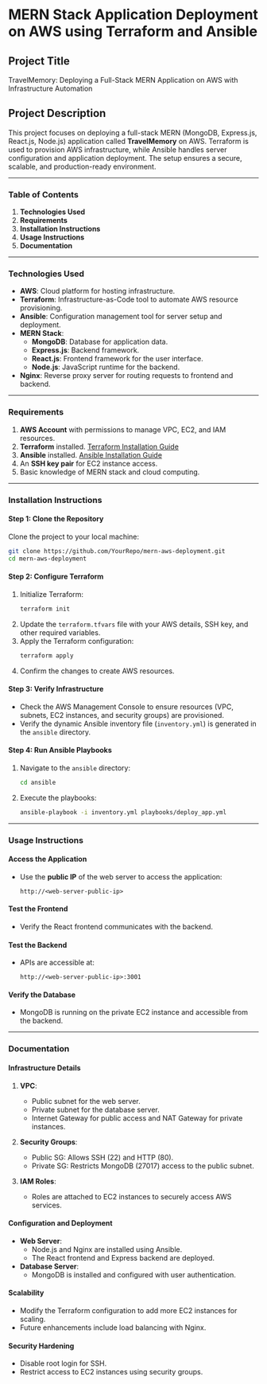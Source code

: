 # **MERN Stack Application Deployment on AWS using Terraform and Ansible**  

## **Project Title**  
TravelMemory: Deploying a Full-Stack MERN Application on AWS with Infrastructure Automation  

## **Project Description**  
This project focuses on deploying a full-stack MERN (MongoDB, Express.js, React.js, Node.js) application called **TravelMemory** on AWS. Terraform is used to provision AWS infrastructure, while Ansible handles server configuration and application deployment. The setup ensures a secure, scalable, and production-ready environment.  

---

### **Table of Contents**  
1. **Technologies Used**  
2. **Requirements**  
3. **Installation Instructions**  
4. **Usage Instructions**  
5. **Documentation**  

---

### **Technologies Used**  
- **AWS**: Cloud platform for hosting infrastructure.  
- **Terraform**: Infrastructure-as-Code tool to automate AWS resource provisioning.  
- **Ansible**: Configuration management tool for server setup and deployment.  
- **MERN Stack**:  
  - **MongoDB**: Database for application data.  
  - **Express.js**: Backend framework.  
  - **React.js**: Frontend framework for the user interface.  
  - **Node.js**: JavaScript runtime for the backend.  
- **Nginx**: Reverse proxy server for routing requests to frontend and backend.  

---

### **Requirements**  
1. **AWS Account** with permissions to manage VPC, EC2, and IAM resources.  
2. **Terraform** installed. [Terraform Installation Guide](https://developer.hashicorp.com/terraform/tutorials/aws-get-started/install-cli)  
3. **Ansible** installed. [Ansible Installation Guide](https://docs.ansible.com/ansible/latest/installation_guide/intro_installation.html)  
4. An **SSH key pair** for EC2 instance access.  
5. Basic knowledge of MERN stack and cloud computing.  

---

### **Installation Instructions**  

#### **Step 1: Clone the Repository**  
Clone the project to your local machine:  
```bash
git clone https://github.com/YourRepo/mern-aws-deployment.git  
cd mern-aws-deployment  
```  

#### **Step 2: Configure Terraform**  
1. Initialize Terraform:  
   ```bash
   terraform init  
   ```  
2. Update the `terraform.tfvars` file with your AWS details, SSH key, and other required variables.  
3. Apply the Terraform configuration:  
   ```bash
   terraform apply  
   ```  
4. Confirm the changes to create AWS resources.  

#### **Step 3: Verify Infrastructure**  
- Check the AWS Management Console to ensure resources (VPC, subnets, EC2 instances, and security groups) are provisioned.  
- Verify the dynamic Ansible inventory file (`inventory.yml`) is generated in the `ansible` directory.  

#### **Step 4: Run Ansible Playbooks**  
1. Navigate to the `ansible` directory:  
   ```bash
   cd ansible  
   ```  
2. Execute the playbooks:  
   ```bash
   ansible-playbook -i inventory.yml playbooks/deploy_app.yml  
   ```  

---

### **Usage Instructions**  

#### **Access the Application**  
- Use the **public IP** of the web server to access the application:  
  ```plaintext
  http://<web-server-public-ip>  
  ```  

#### **Test the Frontend**  
- Verify the React frontend communicates with the backend.  

#### **Test the Backend**  
- APIs are accessible at:  
  ```plaintext
  http://<web-server-public-ip>:3001  
  ```  

#### **Verify the Database**  
- MongoDB is running on the private EC2 instance and accessible from the backend.  

---

### **Documentation**  

#### **Infrastructure Details**  
1. **VPC**:  
   - Public subnet for the web server.  
   - Private subnet for the database server.  
   - Internet Gateway for public access and NAT Gateway for private instances.  

2. **Security Groups**:  
   - Public SG: Allows SSH (22) and HTTP (80).  
   - Private SG: Restricts MongoDB (27017) access to the public subnet.  

3. **IAM Roles**:  
   - Roles are attached to EC2 instances to securely access AWS services.  

#### **Configuration and Deployment**  
- **Web Server**:  
  - Node.js and Nginx are installed using Ansible.  
  - The React frontend and Express backend are deployed.  
- **Database Server**:  
  - MongoDB is installed and configured with user authentication.  

#### **Scalability**  
- Modify the Terraform configuration to add more EC2 instances for scaling.  
- Future enhancements include load balancing with Nginx.  

#### **Security Hardening**  
- Disable root login for SSH.  
- Restrict access to EC2 instances using security groups.  

